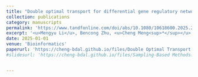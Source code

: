 ```yaml
---
title: "Double optimal transport for differential gene regulatory network inference with unpaired samples"
collection: publications
category: manuscripts
permalink: 'https://www.tandfonline.com/doi/abs/10.1080/10618600.2025.2505732'
excerpt: '<u>Mengyu Li</u>, Bencong Zhu, <u>Cheng Meng<sup>*</sup></u>, Xiaodan Fan<sup>*</sup>'
date: 2025-01-01
venue: 'Bioinformatics'
paperurl: 'https://cheng-bdal.github.io/files/Double Optimal Transport.pdf'
#slidesurl: 'https://cheng-bdal.github.io/files/Sampling-Based Methods.pdf'


---
```



